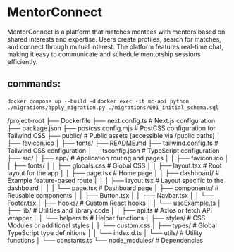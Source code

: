 # MentorConnect
MentorConnect is a platform that matches mentees with mentors based on shared interests and expertise. Users create profiles, search for matches, and connect through mutual interest. The platform features real-time chat, making it easy to communicate and schedule mentorship sessions efficiently.


## commands:
```docker compose up --build -d```
```docker exec -it mc-api python ./migrations/apply_migration.py ./migrations/001_initial_schema.sql```

/project-root
  ├── Dockerfile
  ├── next.config.ts         # Next.js configuration
  ├── package.json
  ├── postcss.config.mjs     # PostCSS configuration for Tailwind CSS
  ├── public/                # Public assets (accessible via /public paths)
  │   ├── favicon.ico
  │   ├── fonts/
  ├── README.md
  ├── tailwind.config.ts     # Tailwind CSS configuration
  ├── tsconfig.json          # TypeScript configuration
  ├── src/
  │   ├── app/               # Application routing and pages
  │   │   ├── favicon.ico
  │   │   ├── fonts/
  │   │   ├── globals.css    # Global CSS
  │   │   ├── layout.tsx     # Root layout for the app
  │   │   ├── page.tsx       # Home page
  │   │   ├── dashboard/     # Example feature-based route
  │   │   │   ├── layout.tsx # Layout specific to the dashboard
  │   │   │   └── page.tsx   # Dashboard page
  │   ├── components/        # Reusable components
  │   │   ├── Button.tsx
  │   │   ├── Navbar.tsx
  │   │   └── Footer.tsx
  │   ├── hooks/             # Custom React hooks
  │   │   └── useExample.ts
  │   ├── lib/               # Utilities and library code
  │   │   ├── api.ts         # Axios or fetch API wrapper
  │   │   └── helpers.ts     # Helper functions
  │   ├── styles/            # CSS Modules or additional styles
  │   │   └── custom.css
  │   ├── types/             # Global TypeScript type definitions
  │   │   └── index.d.ts
  │   └── utils/             # Utility functions
  │       └── constants.ts
  └── node_modules/          # Dependencies

